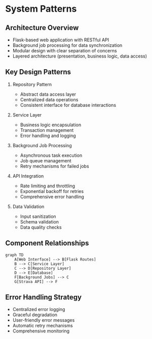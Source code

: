 # System Patterns

## Architecture Overview
- Flask-based web application with RESTful API
- Background job processing for data synchronization
- Modular design with clear separation of concerns
- Layered architecture (presentation, business logic, data access)

## Key Design Patterns
1. Repository Pattern
   - Abstract data access layer
   - Centralized data operations
   - Consistent interface for database interactions

2. Service Layer
   - Business logic encapsulation
   - Transaction management
   - Error handling and logging

3. Background Job Processing
   - Asynchronous task execution
   - Job queue management
   - Retry mechanisms for failed jobs

4. API Integration
   - Rate limiting and throttling
   - Exponential backoff for retries
   - Comprehensive error handling

5. Data Validation
   - Input sanitization
   - Schema validation
   - Data quality checks

## Component Relationships
```mermaid
graph TD
    A[Web Interface] --> B[Flask Routes]
    B --> C[Service Layer]
    C --> D[Repository Layer]
    D --> E[Database]
    F[Background Jobs] --> C
    G[Strava API] --> F
```

## Error Handling Strategy
- Centralized error logging
- Graceful degradation
- User-friendly error messages
- Automatic retry mechanisms
- Comprehensive monitoring
